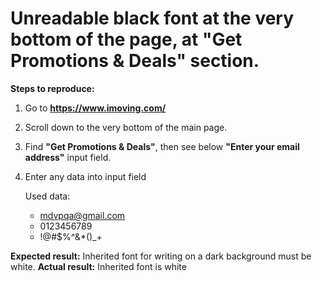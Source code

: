 # Unreadable black font at the very bottom of the page, at "Get Promotions & Deals" section.

__Steps to reproduce:__

  1. Go to __https://www.imoving.com/__
  2. Scroll down to the very bottom of the main page.
  3. Find __"Get Promotions & Deals"__, then see below __"Enter your email address"__ input field.
  4. Enter any data into input field

      Used data:
     - mdvpqa@gmail.com
     - 0123456789
     - !@#$%^&*()_+
 
 __Expected result:__ Inherited font for writing on a dark background must be white.
 __Actual result:__ Inherited font is white
